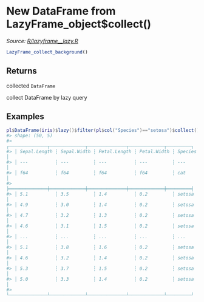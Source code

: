 # New DataFrame from LazyFrame_object$collect()

*Source: [R/lazyframe__lazy.R](https://github.com/pola-rs/r-polars/tree/main/R/lazyframe__lazy.R)*

```r
LazyFrame_collect_background()
```

## Returns

collected `DataFrame`

collect DataFrame by lazy query

## Examples

<pre class='r-example'><code><span class='r-in'><span><span class='va'>pl</span><span class='op'>$</span><span class='fu'>DataFrame</span><span class='op'>(</span><span class='va'>iris</span><span class='op'>)</span><span class='op'>$</span><span class='fu'>lazy</span><span class='op'>(</span><span class='op'>)</span><span class='op'>$</span><span class='fu'>filter</span><span class='op'>(</span><span class='va'>pl</span><span class='op'>$</span><span class='fu'>col</span><span class='op'>(</span><span class='st'>"Species"</span><span class='op'>)</span><span class='op'>==</span><span class='st'>"setosa"</span><span class='op'>)</span><span class='op'>$</span><span class='fu'>collect</span><span class='op'>(</span><span class='op'>)</span></span></span>
<span class='r-out co'><span class='r-pr'>#&gt;</span> shape: (50, 5)</span>
<span class='r-out co'><span class='r-pr'>#&gt;</span> ┌──────────────┬─────────────┬──────────────┬─────────────┬─────────┐</span>
<span class='r-out co'><span class='r-pr'>#&gt;</span> │ Sepal.Length ┆ Sepal.Width ┆ Petal.Length ┆ Petal.Width ┆ Species │</span>
<span class='r-out co'><span class='r-pr'>#&gt;</span> │ ---          ┆ ---         ┆ ---          ┆ ---         ┆ ---     │</span>
<span class='r-out co'><span class='r-pr'>#&gt;</span> │ f64          ┆ f64         ┆ f64          ┆ f64         ┆ cat     │</span>
<span class='r-out co'><span class='r-pr'>#&gt;</span> ╞══════════════╪═════════════╪══════════════╪═════════════╪═════════╡</span>
<span class='r-out co'><span class='r-pr'>#&gt;</span> │ 5.1          ┆ 3.5         ┆ 1.4          ┆ 0.2         ┆ setosa  │</span>
<span class='r-out co'><span class='r-pr'>#&gt;</span> │ 4.9          ┆ 3.0         ┆ 1.4          ┆ 0.2         ┆ setosa  │</span>
<span class='r-out co'><span class='r-pr'>#&gt;</span> │ 4.7          ┆ 3.2         ┆ 1.3          ┆ 0.2         ┆ setosa  │</span>
<span class='r-out co'><span class='r-pr'>#&gt;</span> │ 4.6          ┆ 3.1         ┆ 1.5          ┆ 0.2         ┆ setosa  │</span>
<span class='r-out co'><span class='r-pr'>#&gt;</span> │ ...          ┆ ...         ┆ ...          ┆ ...         ┆ ...     │</span>
<span class='r-out co'><span class='r-pr'>#&gt;</span> │ 5.1          ┆ 3.8         ┆ 1.6          ┆ 0.2         ┆ setosa  │</span>
<span class='r-out co'><span class='r-pr'>#&gt;</span> │ 4.6          ┆ 3.2         ┆ 1.4          ┆ 0.2         ┆ setosa  │</span>
<span class='r-out co'><span class='r-pr'>#&gt;</span> │ 5.3          ┆ 3.7         ┆ 1.5          ┆ 0.2         ┆ setosa  │</span>
<span class='r-out co'><span class='r-pr'>#&gt;</span> │ 5.0          ┆ 3.3         ┆ 1.4          ┆ 0.2         ┆ setosa  │</span>
<span class='r-out co'><span class='r-pr'>#&gt;</span> └──────────────┴─────────────┴──────────────┴─────────────┴─────────┘</span>
 </code></pre>